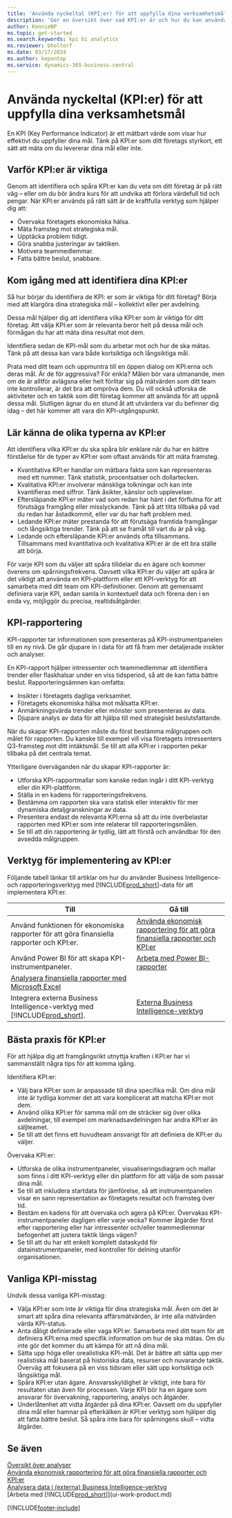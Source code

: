 ```yaml
---
title: 'Använda nyckeltal (KPI:er) för att uppfylla dina verksamhetsmål'
description: 'Ger en översikt över vad KPI:er är och hur du kan använda dem för att uppfylla dina affärsmål.'
author: KennieNP
ms.topic: get-started
ms.search.keywords: kpi bi analytics
ms.reviewer: bholtorf
ms.date: 03/17/2024
ms.author: kepontop
ms.service: dynamics-365-business-central
---
```


# <a name="using-key-performance-indicators-kpis-to-meet-your-business-goals"></a>Använda nyckeltal (KPI:er) för att uppfylla dina verksamhetsmål

En KPI (Key Performance Indicator) är ett mätbart värde som visar hur effektivt du uppfyller dina mål. Tänk på KPI:er som ditt företags styrkort, ett sätt att mäta om du levererar dina mål eller inte.

## <a name="why-kpis-matter"></a>Varför KPI:er är viktiga

Genom att identifiera och spåra KPI:er kan du veta om ditt företag är på rätt väg – eller om du bör ändra kurs för att undvika att förlora värdefull tid och pengar. När KPI:er används på rätt sätt är de kraftfulla verktyg som hjälper dig att:

- Övervaka företagets ekonomiska hälsa.
- Mäta framsteg mot strategiska mål.
- Upptäcka problem tidigt.
- Göra snabba justeringar av taktiken.
- Motivera teammedlemmar.
- Fatta bättre beslut, snabbare.

## <a name="get-started-identifying-your-kpis"></a>Kom igång med att identifiera dina KPI:er

Så hur börjar du identifiera de KPI: er som är viktiga för ditt företag? Börja med att klargöra dina strategiska mål – kollektivt eller per avdelning.

Dessa mål hjälper dig att identifiera vilka KPI:er som är viktiga för ditt företag. Att välja KPI:er som är relevanta beror helt på dessa mål och förmågan du har att mäta dina resultat mot dem.

Identifiera sedan de KPI-mål som du arbetar mot och hur de ska mätas. Tänk på att dessa kan vara både kortsiktiga och långsiktiga mål.

Prata med ditt team och uppmuntra till en öppen dialog om KPI:erna och deras mål. Är de för aggressiva? För enkla? Målen bör vara utmanande, men om de är alltför avlägsna eller helt förlitar sig på mätvärden som ditt team inte kontrollerar, är det bra att ompröva dem. Du vill också utforska de aktiviteter och en taktik som ditt företag kommer att använda för att uppnå dessa mål. Slutligen ägnar du en stund åt att utvärdera var du befinner dig idag – det här kommer att vara din KPI-utgångspunkt.

## <a name="get-to-know-the-different-types-of-kpis"></a>Lär känna de olika typerna av KPI:er

Att identifiera vilka KPI:er du ska spåra blir enklare när du har en bättre förståelse för de typer av KPI:er som oftast används för att mäta framsteg.

- Kvantitativa KPI:er handlar om mätbara fakta som kan representeras med ett nummer. Tänk statistik, procentsatser och dollartecken.
- Kvalitativa KPI:er involverar mänskliga tolkningar och kan inte kvantifieras med siffror. Tänk åsikter, känslor och upplevelser.
- Eftersläpande KPI:er mäter vad som redan har hänt i det förflutna för att förutsäga framgång eller misslyckande. Tänk på att titta tillbaka på vad du redan har åstadkommit, eller var du har haft problem med.
- Ledande KPI:er mäter prestanda för att förutsäga framtida framgångar och långsiktiga trender. Tänk på att se framåt till vart du är på väg.
- Ledande och eftersläpande KPI:er används ofta tillsammans. Tillsammans med kvantitativa och kvalitativa KPI:er är de ett bra ställe att börja.

För varje KPI som du väljer att spåra tilldelar du en ägare och kommer överens om spårningsfrekvens. Oavsett vilka KPI:er du väljer att spåra är det viktigt att använda en KPI-plattform eller ett KPI-verktyg för att samarbeta med ditt team om KPI-definitioner. Genom att gemensamt definiera varje KPI, sedan samla in kontextuell data och förena den i en enda vy, möjliggör du precisa, realtidsåtgärder.

## <a name="kpi-reporting"></a>KPI-rapportering

KPI-rapporter tar informationen som presenteras på KPI-instrumentpanelen till en ny nivå. De går djupare in i data för att få fram mer detaljerade insikter och analyser.

En KPI-rapport hjälper intressenter och teammedlemmar att identifiera trender eller flaskhalsar under en viss tidsperiod, så att de kan fatta bättre beslut. Rapporteringsämnen kan omfatta:

- Insikter i företagets dagliga verksamhet.
- Företagets ekonomiska hälsa mot målsatta KPI:er.
- Anmärkningsvärda trender eller mönster som presenteras av data.
- Djupare analys av data för att hjälpa till med strategiskt beslutsfattande.

När du skapar KPI-rapporten måste du först bestämma målgruppen och målet för rapporten. Du kanske till exempel vill visa företagets intressenters Q3-framsteg mot ditt intäktsmål. Se till att alla KPI:er i rapporten pekar tillbaka på det centrala temat.

Ytterligare överväganden när du skapar KPI-rapporter är:

- Utforska KPI-rapportmallar som kanske redan ingår i ditt KPI-verktyg eller din KPI-plattform.
- Ställa in en kadens för rapporteringsfrekvens.
- Bestämma om rapporten ska vara statisk eller interaktiv för mer dynamiska detaljgranskningar av data.
- Presentera endast de relevanta KPI:erna så att du inte överbelastar rapporten med KPI:er som inte relaterar till rapporteringsmålen.
- Se till att din rapportering är tydlig, lätt att förstå och användbar för den avsedda målgruppen.

## <a name="tools-for-implementing-kpis"></a>Verktyg för implementering av KPI:er

Följande tabell länkar till artiklar om hur du använder Business Intelligence- och rapporteringsverktyg med [!INCLUDE[prod_short](includes/prod_short.md)]-data för att implementera KPI:er.

| Till  | Gå till |
| --- | --- |
| Använd funktionen för ekonomiska rapporter för att göra finansiella rapporter och KPI:er. | [Använda ekonomisk rapportering för att göra finansiella rapporter och KPI:er](bi.md) |
| Använd Power BI för att skapa KPI-instrumentpaneler. | [Arbeta med Power BI-rapporter](across-working-with-powerbi.md) | 
| [Analysera finansiella rapporter med Microsoft Excel](finance-analyze-excel.md) |
| Integrera externa Business Intelligence-verktyg med [!INCLUDE[prod_short](includes/prod_short.md)].| [Externa Business Intelligence-verktyg](reports-external-analysis.md) |

## <a name="kpi-best-practices"></a>Bästa praxis för KPI:er

För att hjälpa dig att framgångsrikt utnyttja kraften i KPI:er har vi sammanställt några tips för att komma igång.

Identifiera KPI:er:

- Välj bara KPI:er som är anpassade till dina specifika mål. Om dina mål inte är tydliga kommer det att vara komplicerat att matcha KPI:er mot dem.
- Använd olika KPI:er för samma mål om de sträcker sig över olika avdelningar, till exempel om marknadsavdelningen har andra KPI:er än säljteamet.
- Se till att det finns ett huvudteam ansvarigt för att definiera de KPI:er du väljer.

Övervaka KPI:er:

- Utforska de olika instrumentpaneler, visualiseringsdiagram och mallar som finns i ditt KPI-verktyg eller din plattform för att välja de som passar dina mål.
- Se till att inkludera startdata för jämförelse, så att instrumentpanelen visar en sann representation av företagets resultat och framsteg över tid.
- Bestäm en kadens för att övervaka och agera på KPI:er. Övervakas KPI-instrumentpaneler dagligen eller varje vecka? Kommer åtgärder först efter rapportering eller har intressenter och/eller teammedlemmar befogenhet att justera taktik längs vägen?
- Se till att du har ett enkelt komplett dataskydd för datainstrumentpaneler, med kontroller för delning utanför organisationen.

## <a name="common-kpi-mistakes"></a>Vanliga KPI-misstag

Undvik dessa vanliga KPI-misstag:

- Välja KPI:er som inte är viktiga för dina strategiska mål. Även om det är smart att spåra dina relevanta affärsmätvärden, är inte alla mätvärden värda KPI-status.
- Anta dåligt definierade eller vaga KPI:er. Samarbeta med ditt team för att definiera KPI:erna med specifik information om hur de ska mätas. Om du inte gör det kommer du att kämpa för att nå dina mål.
- Sätta upp höga eller orealistiska KPI-mål. Det är bättre att sätta upp mer realistiska mål baserat på historiska data, resurser och nuvarande taktik. Överväg att fokusera på en viss tidsram eller sätt upp kortsiktiga och långsiktiga mål.
- Spåra KPI:er utan ägare. Ansvarsskyldighet är viktigt, inte bara för resultaten utan även för processen. Varje KPI bör ha en ägare som ansvarar för övervakning, rapportering, analys och åtgärder.
- Underlåtenhet att vidta åtgärder på dina KPI:er. Oavsett om du uppfyller dina mål eller hamnar på efterkälken är KPI:er verktyg som hjälper dig att fatta bättre beslut. Så spåra inte bara för spårningens skull – vidta åtgärder.

## <a name="see-also"></a>Se även

[Översikt över analyser](reports-bi-reporting.md)  
[Använda ekonomisk rapportering för att göra finansiella rapporter och KPI:er](bi.md)  
[Analysera data i (externa) Business Intelligence-verktyg](reports-external-analysis.md)  
[Arbeta med [!INCLUDE[prod_short](includes/prod_short.md)]](ui-work-product.md)  

[!INCLUDE[footer-include](includes/footer-banner.md)]
